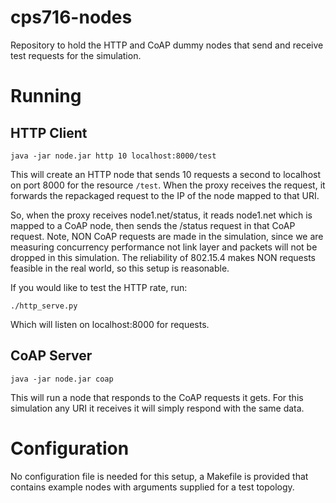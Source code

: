 # cps716-nodes

Repository to hold the HTTP and CoAP dummy nodes that send and receive test requests for the simulation.

# Running

## HTTP Client

```
java -jar node.jar http 10 localhost:8000/test
```

This will create an HTTP node that sends 10 requests a second to localhost on port 8000 for the resource `/test`.
When the proxy receives the request, it forwards the repackaged request to the IP of the node mapped to that URI.

So, when the proxy receives node1.net/status, it reads node1.net which is mapped to a CoAP node, then sends the /status request in that CoAP request.
Note, NON CoAP requests are made in the simulation, since we are measuring concurrency performance not link layer and packets will not be dropped in this simulation.
The reliability of 802.15.4 makes NON requests feasible in the real world, so this setup is reasonable.

If you would like to test the HTTP rate, run:

`./http_serve.py`

Which will listen on localhost:8000 for requests.

## CoAP Server

```
java -jar node.jar coap 
```

This will run a node that responds to the CoAP requests it gets.
For this simulation any URI it receives it will simply respond with the same data.

# Configuration

No configuration file is needed for this setup, a Makefile is provided that contains example nodes with arguments supplied for a test topology.

